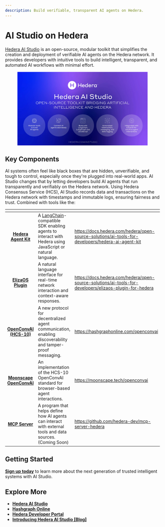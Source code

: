 ```yaml
---
description: Build verifiable, transparent AI agents on Hedera.
---
```


# AI Studio on Hedera

[Hedera AI Studio](https://hedera.com/ai-studio) is an open-source, modular toolkit that simplifies the creation and deployment of verifiable AI agents on the Hedera network. It provides developers with intuitive tools to build intelligent, transparent, and automated AI workflows with minimal effort.

<figure><img src="../../.gitbook/assets/vlcsnap-2025-05-14-08h55m18s541.webp" alt=""><figcaption></figcaption></figure>

## Key Components

AI systems often feel like black boxes that are hidden, unverifiable, and tough to control, especially once they're plugged into real-world apps. AI Studio changes that by letting developers build AI agents that run transparently and verifiably on the Hedera network. Using Hedera Consensus Service (HCS), AI Studio records data and transactions on the Hedera network with timestamps and immutable logs, ensuring fairness and trust. Combined with tools like the:

<table data-card-size="large" data-view="cards"><thead><tr><th align="center"></th><th></th><th data-hidden data-card-target data-type="content-ref"></th></tr></thead><tbody><tr><td align="center"><a href="https://docs.hedera.com/hedera/open-source-solutions/ai-tools-for-developers/hedera-ai-agent-kit"><strong>Hedera Agent Kit</strong></a></td><td>A <a href="https://www.langchain.com/">LangChain</a>-compatible SDK enabling agents to interact with Hedera using JavaScript or natural language.</td><td><a href="https://docs.hedera.com/hedera/open-source-solutions/ai-tools-for-developers/hedera-ai-agent-kit">https://docs.hedera.com/hedera/open-source-solutions/ai-tools-for-developers/hedera-ai-agent-kit</a></td></tr><tr><td align="center"><a href="https://docs.hedera.com/hedera/open-source-solutions/ai-tools-for-developers/elizaos-plugin-for-hedera"><strong>ElizaOS Plugin</strong></a></td><td>A natural language interface for real-time network interaction and context-aware responses.</td><td><a href="https://docs.hedera.com/hedera/open-source-solutions/ai-tools-for-developers/elizaos-plugin-for-hedera">https://docs.hedera.com/hedera/open-source-solutions/ai-tools-for-developers/elizaos-plugin-for-hedera</a></td></tr><tr><td align="center"><a href="https://hashgraphonline.com/openconvai"><strong>OpenConvAI (HCS-10)</strong></a></td><td>A new protocol for decentralized agent communication, enabling discoverability and tamper-proof messaging.</td><td><a href="https://hashgraphonline.com/openconvai">https://hashgraphonline.com/openconvai</a></td></tr><tr><td align="center"><a href="https://moonscape.tech/openconvai"><strong>Moonscape OpenConvAI</strong></a></td><td>An implementation of the HCS-10 OpenConvAI standard for browser-based agent interactions.</td><td><a href="https://moonscape.tech/openconvai">https://moonscape.tech/openconvai</a></td></tr><tr><td align="center"><a href="https://github.com/hedera-dev/mcp-server-hedera"><strong>MCP Server</strong></a></td><td>A program that helps define how AI agents can interact with external tools and data sources. (Coming Soon)</td><td><a href="https://github.com/hedera-dev/mcp-server-hedera">https://github.com/hedera-dev/mcp-server-hedera</a></td></tr></tbody></table>

## Getting Started

[**Sign up today**](https://hedera.com/ai-studio) to learn more about the next generation of trusted intelligent systems with AI Studio.

## Explore More

* [**Hedera AI Studio**](https://hedera.com/ai-studio)
* [**Hashgraph Online**](https://hashgraphonline.com/openconvai)
* [**Hedera Developer Portal**](https://portal.hedera.com/)
* [**Introducing Hedera AI Studio \[Blog\]**](https://hedera.com/blog/introducing-hedera-ai-studio)
